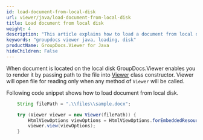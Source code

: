 ```yaml
---
id: load-document-from-local-disk
url: viewer/java/load-document-from-local-disk
title: Load document from local disk
weight: 4
description: "This article explains how to load a document from local disk with GroupDocs.Viewer using Java."
keywords: "groupdocs viewer java, loading, disk"
productName: GroupDocs.Viewer for Java
hideChildren: False
---
```

When document is located on the local disk GroupDocs.Viewer enables you to render it by passing path to the file into [Viewer](https://apireference.groupdocs.com/viewer/java/com.groupdocs.viewer/Viewer) class constructor. Viewer will open file for reading only when any method of `Viewer` will be called.

Following code snippet shows how to load document from local disk.

```java
    String filePath = ".\\files\\sample.docx";

    try (Viewer viewer = new Viewer(filePath)) {
        HtmlViewOptions viewOptions = HtmlViewOptions.forEmbeddedResources();
        viewer.view(viewOptions);
    }
```

